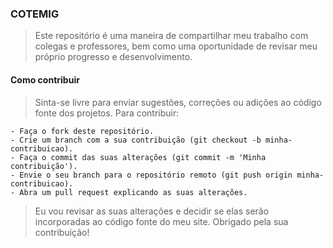 ### COTEMIG

> Este repositório é uma maneira de compartilhar meu trabalho com colegas e professores, bem como uma oportunidade de revisar meu próprio progresso e desenvolvimento.

#### Como contribuir
> Sinta-se livre para enviar sugestões, correções ou adições ao código fonte dos projetos. Para contribuir:

    - Faça o fork deste repositório.
    - Crie um branch com a sua contribuição (git checkout -b minha-contribuicao).
    - Faça o commit das suas alterações (git commit -m 'Minha contribuição').
    - Envie o seu branch para o repositório remoto (git push origin minha-contribuicao).
    - Abra um pull request explicando as suas alterações.

> Eu vou revisar as suas alterações e decidir se elas serão incorporadas ao código fonte do meu site. Obrigado pela sua contribuição!
